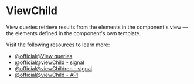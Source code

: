 # ViewChild

View queries retrieve results from the elements in the component's view — the elements defined in the  component's own template.

Visit the following resources to learn more:

- [@official@View queries](https://angular.dev/guide/components/queries#view-queries)
- [@official@viewChild - signal](https://angular.dev/guide/signals/queries#viewchild)
- [@official@viewChildren - signal](https://angular.dev/guide/signals/queries#viewchildren)
- [@official@viewChild - API](https://angular.dev/api/core/viewChild)
